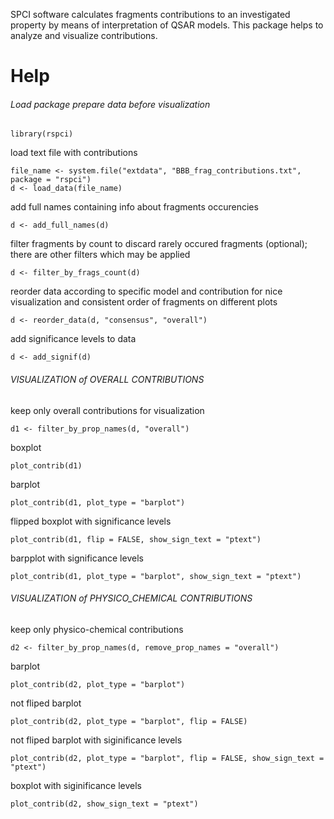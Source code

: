 SPCI software calculates fragments contributions to an investigated property by means of interpretation of QSAR models. This package helps to analyze and visualize contributions.

# Help

###### Load package prepare data before visualization
```
library(rspci)
```

load text file with contributions
```
file_name <- system.file("extdata", "BBB_frag_contributions.txt", package = "rspci")
d <- load_data(file_name)
```

add full names containing info about fragments occurencies
```
d <- add_full_names(d)
```

filter fragments by count to discard rarely occured fragments (optional); there are other filters which may be applied
```
d <- filter_by_frags_count(d)
```

reorder data according to specific model and contribution for nice visualization and consistent order of fragments on different plots
```
d <- reorder_data(d, "consensus", "overall")
```

add significance levels to data
```
d <- add_signif(d)
```

###### VISUALIZATION of OVERALL CONTRIBUTIONS
keep only overall contributions for visualization
```
d1 <- filter_by_prop_names(d, "overall")
```

boxplot
```
plot_contrib(d1)
```
barplot
```
plot_contrib(d1, plot_type = "barplot")
```
flipped boxplot with significance levels
```
plot_contrib(d1, flip = FALSE, show_sign_text = "ptext")
```
barpplot with significance levels
```
plot_contrib(d1, plot_type = "barplot", show_sign_text = "ptext")
```

###### VISUALIZATION of PHYSICO_CHEMICAL CONTRIBUTIONS
keep only physico-chemical contributions
```
d2 <- filter_by_prop_names(d, remove_prop_names = "overall")
```
barplot
```
plot_contrib(d2, plot_type = "barplot")
```
not fliped barplot
```
plot_contrib(d2, plot_type = "barplot", flip = FALSE)
```
not fliped barplot with siginificance levels
```
plot_contrib(d2, plot_type = "barplot", flip = FALSE, show_sign_text = "ptext")
```
boxplot with siginificance levels
```
plot_contrib(d2, show_sign_text = "ptext")
```
